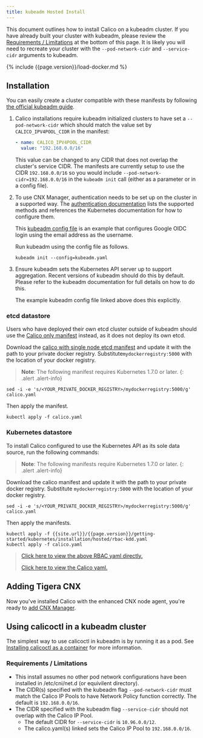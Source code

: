 ```yaml
---
title: kubeadm Hosted Install
---
```


This document outlines how to install Calico on a kubeadm cluster.
If you have already built your cluster with kubeadm, please review the
[Requirements / Limitations](#requirements--limitations) at the bottom of
this page. It is likely you will need to recreate your cluster with the
`--pod-network-cidr` and `--service-cidr` arguments to kubeadm.

{% include {{page.version}}/load-docker.md %}

## Installation

You can easily create a cluster compatible with these manifests by following [the official kubeadm guide](http://kubernetes.io/docs/getting-started-guides/kubeadm/).

1. Calico installations require kubeadm initialized clusters to have set a `--pod-network-cidr`
   which should match the value set by `CALICO_IPV4POOL_CIDR` in the manifest:

   ```yaml
   - name: CALICO_IPV4POOL_CIDR
     value: "192.168.0.0/16"
   ```

   This value can be changed to any CIDR that does not overlap the cluster's service CIDR.
   The manifests are currently setup to use the CIDR `192.168.0.0/16` so you would include
   `--pod-network-cidr=192.168.0.0/16` in the `kubeadm init` call (either as a parameter
   or in a config file).

1. To use CNX Manager, authentication needs to be set up on the cluster in a supported way.
   The [authentication documentation](../../../../reference/cnx/authentication) lists
   the supported methods and references the Kubernetes documentation for how to configure
   them.

   This [kubeadm config file](../cnx/demo-manifests/kubeadm.yaml) is an example that
   configures Google OIDC login using the email address as the username.

   Run kubeadm using the config file as follows.
   ```
   kubeadm init --config=kubeadm.yaml
   ```

1. Ensure kubeadm sets the Kubernetes API server up to support aggregation.  Recent
   versions of kubeadm should do this by default.  Please refer to the kubeadm
   documentation for full details on how to do this.

   The example kubeadm config file linked above does this explicitly.

### etcd datastore

Users who have deployed their own etcd cluster outside of kubeadm should
use the [Calico only manifest](../hosted) instead, as it does not deploy its
own etcd.

Download the [calico with single node etcd manifest](1.7/calico.yaml) and
update it with the path to your private docker registry.
Substitute`mydockerregistry:5000` with the location of your docker registry.

> **Note**: The following manifest requires Kubernetes 1.7.0 or later.
{: .alert .alert-info}

```
sed -i -e 's/<YOUR_PRIVATE_DOCKER_REGISTRY>/mydockerregistry:5000/g' calico.yaml
```

Then apply the manifest.

```shell
kubectl apply -f calico.yaml
```

### Kubernetes datastore

To install Calico configured to use the Kubernetes API as its sole data source, run the following commands:

> **Note**: The following manifests require Kubernetes 1.7.0 or later.
{: .alert .alert-info}

Download the calico manifest and update it with the path to your private docker registry.  Substitute
`mydockerregistry:5000` with the location of your docker registry.

```
sed -i -e 's/<YOUR_PRIVATE_DOCKER_REGISTRY>/mydockerregistry:5000/g' calico.yaml
```

Then apply the manifests.

```shell
kubectl apply -f {{site.url}}/{{page.version}}/getting-started/kubernetes/installation/hosted/rbac-kdd.yaml
kubectl apply -f calico.yaml
```

>[Click here to view the above RBAC yaml directly.](../rbac-kdd.yaml)
>
>[Click here to view the Calico yaml.](../kubernetes-datastore/calico-networking/1.7/calico.yaml)

## Adding Tigera CNX

Now you've installed Calico with the enhanced CNX node agent, you're ready to
[add CNX Manager](../cnx/cnx).

## Using calicoctl in a kubeadm cluster

The simplest way to use calicoctl in kubeadm is by running it as a pod.
See [Installing calicoctl as a container](/{{page.version}}/usage/calicoctl/install#installing-calicoctl-as-a-container) for more information.

### Requirements / Limitations

* This install assumes no other pod network configurations have been installed
  in /etc/cni/net.d (or equivilent directory).
* The CIDR(s) specified with the kubeadm flag `--pod-network-cidr` must match the Calico IP Pools to have Network
  Policy function correctly. The default is `192.168.0.0/16`.
* The CIDR specified with the kubeadm flag `--service-cidr` should not overlap with the Calico IP Pool.
  * The default CIDR for `--service-cidr` is `10.96.0.0/12`.
  * The calico.yaml(s) linked sets the Calico IP Pool to `192.168.0.0/16`.
